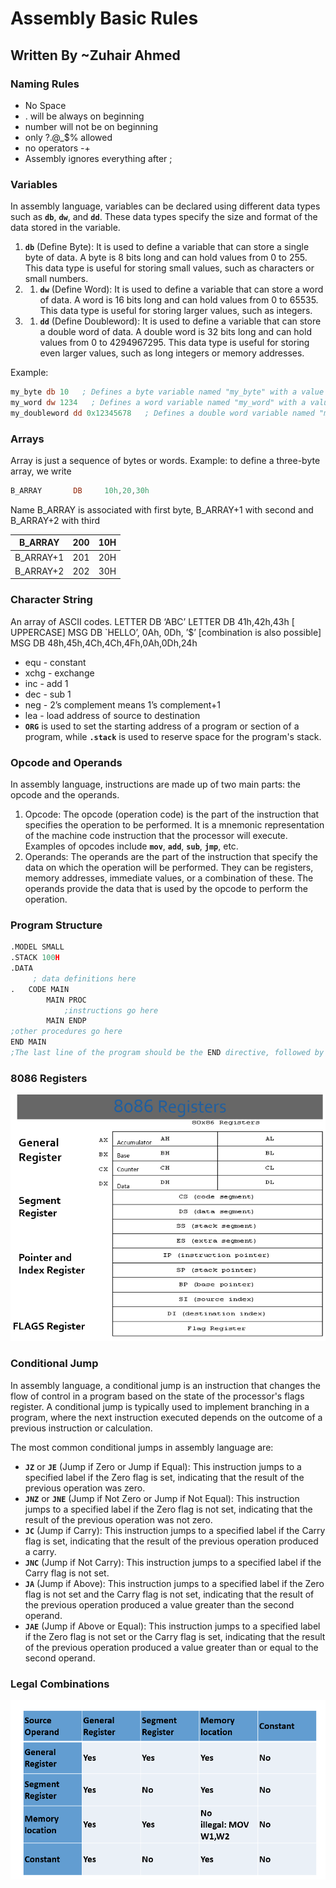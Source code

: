 # Assembly Basic Rules

## Written By                                                    ~Zuhair Ahmed

### Naming Rules

- No Space
- . will be always on beginning
- number will not be on beginning
- only ?.@_$% allowed
- no operators -+
- Assembly ignores everything after ;

### Variables

In assembly language, variables can be declared using different data types such as **`db`**, **`dw`**, and **`dd`**. These data types specify the size and format of the data stored in the variable.

1. **`db`** (Define Byte): It is used to define a variable that can store a single byte of data. A byte is 8 bits long and can hold values from 0 to 255. This data type is useful for storing small values, such as characters or small numbers.
2. 1. **`dw`** (Define Word): It is used to define a variable that can store a word of data. A word is 16 bits long and can hold values from 0 to 65535. This data type is useful for storing larger values, such as integers.
3. 1. **`dd`** (Define Doubleword): It is used to define a variable that can store a double word of data. A double word is 32 bits long and can hold values from 0 to 4294967295. This data type is useful for storing even larger values, such as long integers or memory addresses.

Example:

```nasm
my_byte db 10   ; Defines a byte variable named "my_byte" with a value of 10
my_word dw 1234   ; Defines a word variable named "my_word" with a value of 1234
my_doubleword dd 0x12345678   ; Defines a double word variable named "my_doubleword" with a value of 0x12345678
```

### Arrays

Array is just a sequence of bytes or words.
Example:  to define a three-byte array, we write

```nasm
B_ARRAY       DB     10h,20,30h
```

Name B_ARRAY is associated with first byte, B_ARRAY+1 with second and B_ARRAY+2 with third

| B_ARRAY | 200 | 10H |
| --- | --- | --- |
| B_ARRAY+1 | 201 | 20H |
| B_ARRAY+2 | 202 | 30H |

### Character String

An array of ASCII codes.
LETTER     DB     ‘ABC’
LETTER     DB     41h,42h,43h   [ UPPERCASE]
MSG         DB     `HELLO’, 0Ah, 0Dh, ’$’  [combination is also possible]
MSG         DB     48h,45h,4Ch,4Ch,4Fh,0Ah,0Dh,24h

- equ - constant
- xchg - exchange
- inc - add 1
- dec - sub 1
- neg - 2’s complement means 1’s complement+1
- lea - load address of source to destination
- **`ORG`**  is used to set the starting address of a program or section of a program, while **`.stack`**
 is used to reserve space for the program's stack.

### Opcode and Operands

In assembly language, instructions are made up of two main parts: the opcode and the operands.

1. Opcode: The opcode (operation code) is the part of the instruction that specifies the operation to be performed. It is a mnemonic representation of the machine code instruction that the processor will execute. Examples of opcodes include **`mov`**, **`add`**, **`sub`**, **`jmp`**, etc.
2. Operands: The operands are the part of the instruction that specify the data on which the operation will be performed. They can be registers, memory addresses, immediate values, or a combination of these. The operands provide the data that is used by the opcode to perform the operation.

### Program Structure

```nasm
.MODEL SMALL
.STACK 100H  
.DATA
     ; data definitions here
.	CODE MAIN
		MAIN PROC
			;instructions go here
		MAIN ENDP
;other procedures go here
END MAIN
;The last line of the program should be the END directive, followed by the name of main procedure
```

### 8086 Registers

![Untitled](Assembly%20Basic%20Rules/Untitled.png)

### Conditional Jump

In assembly language, a conditional jump is an instruction that changes the flow of control in a program based on the state of the processor's flags register. A conditional jump is typically used to implement branching in a program, where the next instruction executed depends on the outcome of a previous instruction or calculation.

The most common conditional jumps in assembly language are:

- **`JZ`** or **`JE`** (Jump if Zero or Jump if Equal): This instruction jumps to a specified label if the Zero flag is set, indicating that the result of the previous operation was zero.
- **`JNZ`** or **`JNE`** (Jump if Not Zero or Jump if Not Equal): This instruction jumps to a specified label if the Zero flag is not set, indicating that the result of the previous operation was not zero.
- **`JC`** (Jump if Carry): This instruction jumps to a specified label if the Carry flag is set, indicating that the result of the previous operation produced a carry.
- **`JNC`** (Jump if Not Carry): This instruction jumps to a specified label if the Carry flag is not set.
- **`JA`** (Jump if Above): This instruction jumps to a specified label if the Zero flag is not set and the Carry flag is not set, indicating that the result of the previous operation produced a value greater than the second operand.
- **`JAE`** (Jump if Above or Equal): This instruction jumps to a specified label if the Zero flag is not set or the Carry flag is set, indicating that the result of the previous operation produced a value greater than or equal to the second operand.

### Legal Combinations

![Untitled](Assembly%20Basic%20Rules/Untitled%201.png)